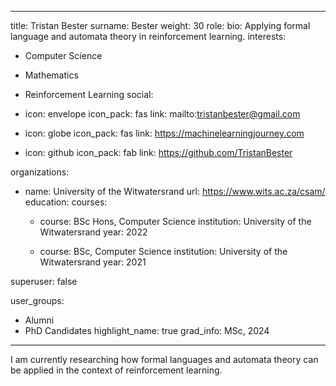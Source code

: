 
---
title: Tristan Bester
surname: Bester
weight: 30
role:
bio: Applying formal language and automata theory in reinforcement learning.
interests:
  - Computer Science
  - Mathematics
  - Reinforcement Learning
social:
  - icon: envelope
    icon_pack: fas
    link: mailto:tristanbester@gmail.com


  - icon: globe
    icon_pack: fas
    link: https://machinelearningjourney.com

  - icon: github
    icon_pack: fab
    link: https://github.com/TristanBester


organizations:
  - name: University of the Witwatersrand
    url: https://www.wits.ac.za/csam/
education:
  courses:
    - course: BSc Hons, Computer Science
      institution: University of the Witwatersrand
      year: 2022

    - course: BSc, Computer Science
      institution: University of the Witwatersrand
      year: 2021


superuser: false

user_groups:
  - Alumni
  - PhD Candidates
highlight_name: true
grad_info: MSc, 2024

---

I am currently researching how formal languages and automata theory can be applied in the context of reinforcement learning.

